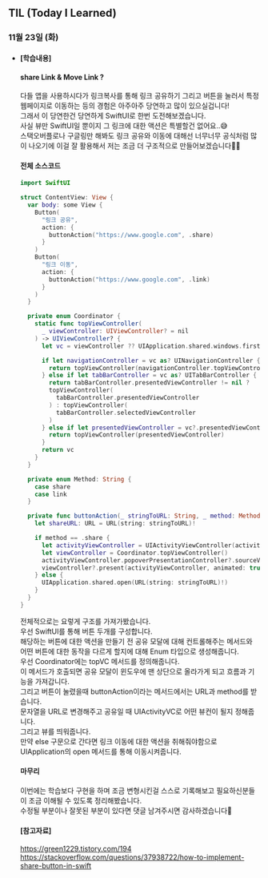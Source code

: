 ## TIL (Today I Learned)

### 11월 23일 (화)   

- #### [학습내용]
  
  #### share Link & Move Link ?           

  다들 앱을 사용하시다가 링크복사를 통해 링크 공유하기 그리고 버튼을 눌러서 특정 웹페이지로 이동하는 등의 경험은 아주아주 당연하고 많이 있으실겁니다!   
  그래서 이 당연한건 당연하게 SwiftUI로 한번 도전해보겠습니다.   
  사실 뷰만 SwiftUI일 뿐이지 그 링크에 대한 액션은 특별할건 없어요..😅   
  스택오버플로나 구글링만 해봐도 링크 공유와 이동에 대해선 너무너무 공식처럼 많이 나오기에 이걸 잘 활용해서 저는 조금 더 구조적으로 만들어보겠습니다🙋🏻   

  #### 전체 소스코드   
  ```swift
  import SwiftUI
  
  struct ContentView: View {
    var body: some View {
      Button(
        "링크 공유",
        action: {
          buttonAction("https://www.google.com", .share)
        }
      )
      Button(
        "링크 이동",
        action: {
          buttonAction("https://www.google.com", .link)
        }
      )
    }
  
    private enum Coordinator {
      static func topViewController(
        _ viewController: UIViewController? = nil
      ) -> UIViewController? {
        let vc = viewController ?? UIApplication.shared.windows.first(where: { $0.isKeyWindow })?.rootViewController
  
        if let navigationController = vc as? UINavigationController {
          return topViewController(navigationController.topViewController)
        } else if let tabBarController = vc as? UITabBarController {
          return tabBarController.presentedViewController != nil ?
          topViewController(
            tabBarController.presentedViewController
          ) : topViewController(
            tabBarController.selectedViewController
          )
        } else if let presentedViewController = vc?.presentedViewController {
          return topViewController(presentedViewController)
        }
        return vc
      }
    }
  
    private enum Method: String {
      case share
      case link
    }
  
    private func buttonAction(_ stringToURL: String, _ method: Method) {
      let shareURL: URL = URL(string: stringToURL)!
  
      if method == .share {
        let activityViewController = UIActivityViewController(activityItems: [shareURL], applicationActivities: nil)
        let viewController = Coordinator.topViewController()
        activityViewController.popoverPresentationController?.sourceView = viewController?.view
        viewController?.present(activityViewController, animated: true, completion: nil)
      } else {
        UIApplication.shared.open(URL(string: stringToURL)!)
      }
    }
  }
  ```
  전체적으로는 요렇게 구조를 가져가봤습니다.   
  우선 SwiftUI를 통해 버튼 두개를 구성합니다.   
  해당하는 버튼에 대한 액션을 만들기 전 공유 모달에 대해 컨트롤해주는 메서드와 어떤 버튼에 대한 동작을 다르게 할지에 대해 Enum 타입으로 생성해줍니다.   
  우선 Coordinator에는 topVC 메서드를 정의해줍니다.   
  이 메서드가 호출되면 공유 모달이 윈도우에 맨 상단으로 올라가게 되고 흐름과 기능을 가져갑니다.   
  그리고 버튼이 눌렸을때 buttonAction이라는 메서드에서는 URL과 method를 받습니다.   
  문자열을 URL로 변경해주고 공유일 때 UIActivityVC로 어떤 뷰컨이 될지 정해줍니다.   
  그리고 뷰를 띄워줍니다.   
  만약 else 구문으로 간다면 링크 이동에 대한 액션을 취해줘야함으로 UIApplication의 open 메서드를 통해 이동시켜줍니다.   
  
  #### 마무리   
  이번에는 학습보다 구현을 하며 조금 변형시킨걸 스스로 기록해보고 필요하신분들이 조금 이해될 수 있도록 정리해봤습니다.   
  수정될 부분이나 잘못된 부분이 있다면 댓글 남겨주시면 감사하겠습니다🙌   

  #### [참고자료]   
  https://green1229.tistory.com/194   
  https://stackoverflow.com/questions/37938722/how-to-implement-share-button-in-swift   
